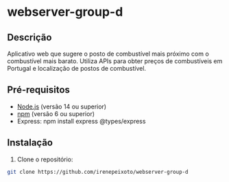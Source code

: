 # webserver-group-d

## Descrição
Aplicativo web que sugere o posto de combustível mais próximo com o combustível mais barato. Utiliza APIs para obter preços de combustíveis em Portugal e localização de postos de combustível.

## Pré-requisitos
- [Node.js](https://nodejs.org/) (versão 14 ou superior)
- [npm](https://www.npmjs.com/) (versão 6 ou superior)
- Express: npm install express @types/express

## Instalação

1. Clone o repositório:
```bash
git clone https://github.com/irenepeixoto/webserver-group-d
